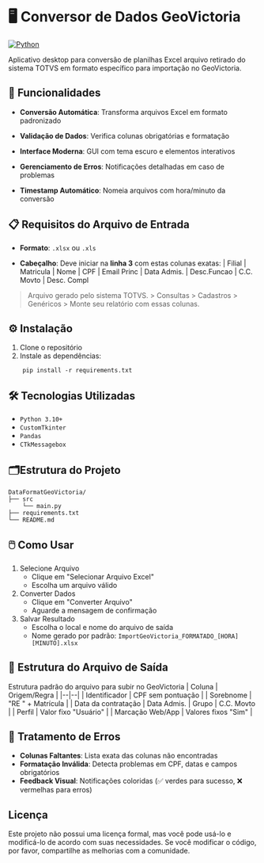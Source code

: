 
# 🖥️ Conversor de Dados GeoVictoria

  [![Python](https://img.shields.io/badge/Python-3.10%2B-blue)](https://www.python.org/)

Aplicativo desktop para conversão de planilhas Excel arquivo retirado do sistema TOTVS em formato específico para importação no GeoVictoria.

## 🚀 Funcionalidades

-  **Conversão Automática**: Transforma arquivos Excel em formato padronizado

-  **Validação de Dados**: Verifica colunas obrigatórias e formatação

-  **Interface Moderna**: GUI com tema escuro e elementos interativos

-  **Gerenciamento de Erros**: Notificações detalhadas em caso de problemas

-  **Timestamp Automático**: Nomeia arquivos com hora/minuto da conversão

  

## 📋 Requisitos do Arquivo de Entrada

-  **Formato**: `.xlsx` ou `.xls`

-  **Cabeçalho**: Deve iniciar na **linha 3** com estas colunas exatas:
| Filial | Matricula | Nome | CPF | Email Princ | Data Admis. | Desc.Funcao | C.C. Movto | Desc. Compl

> Arquivo gerado pelo sistema TOTVS. > Consultas > Cadastros > Genéricos > Monte seu relatório com essas colunas.

## ⚙️ Instalação
1. Clone o repositório
2. Instale as dependências:

```shell
    pip install -r requirements.txt
```

## 🛠️ Tecnologias Utilizadas
-   `Python 3.10+`
-   `CustomTkinter`
-   `Pandas`
-   `CTkMessagebox`

## 🗂️Estrutura do Projeto
```
DataFormatGeoVictoria/
├── src
	└── main.py
├── requirements.txt
└── README.md
```

## 🖱️ Como Usar

1. Selecione Arquivo
	- Clique em "Selecionar Arquivo Excel"
	- Escolha um arquivo válido
2. Converter Dados
	- Clique em "Converter Arquivo"
	- Aguarde a mensagem de confirmação
3. Salvar Resultado
	- Escolha o local e nome do arquivo de saída
	- Nome gerado por padrão: `ImportGeoVictoria_FORMATADO_[HORA][MINUTO].xlsx`


## 📃 Estrutura do Arquivo de Saída
Estrutura padrão do arquivo para subir no GeoVictoria
| Coluna | Origem/Regra |
|--|--|
| Identificador | CPF sem pontuação |
| Sorebnome | "RE " + Matrícula |
| Data da contratação | Data Admis.
| Grupo | C.C. Movto |
| Perfil | Valor fixo "Usuário" |
| Marcação Web/App | Valores fixos "Sim" |

## 🚨 Tratamento de Erros
-   **Colunas Faltantes**: Lista exata das colunas não encontradas
-   **Formatação Inválida**: Detecta problemas em CPF, datas e campos obrigatórios
-   **Feedback Visual**: Notificações coloridas (✅ verdes para sucesso, ❌ vermelhas para erros)

## Licença
Este projeto não possui uma licença formal, mas você pode usá-lo e modificá-lo de acordo com suas necessidades. Se você modificar o código, por favor, compartilhe as melhorias com a comunidade.
